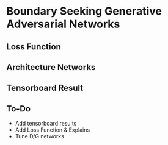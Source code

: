 # Boundary Seeking Generative Adversarial Networks

## Loss Function


## Architecture Networks


## Tensorboard Result

## To-Do
* Add tensorboard results
* Add Loss Function & Explains 
* Tune D/G networks